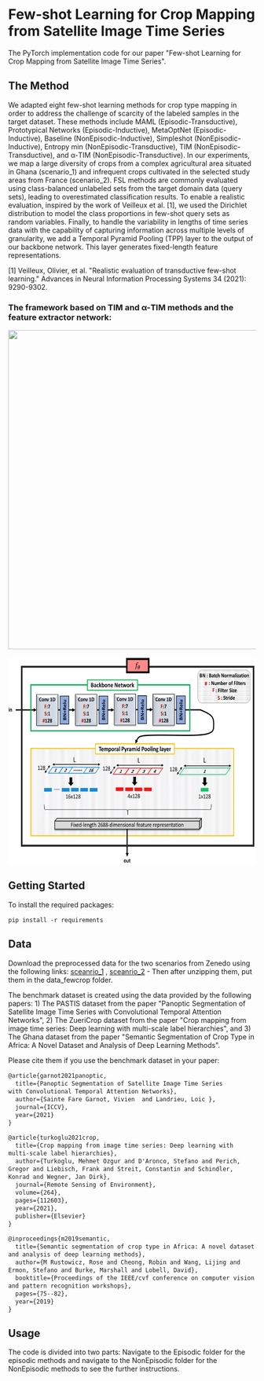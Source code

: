 # Few-shot Learning for Crop Mapping from Satellite Image Time Series
The PyTorch implementation code for our paper "Few-shot Learning for Crop Mapping from Satellite Image Time Series".


## The Method
We adapted eight few-shot learning methods for crop type mapping in order to address the challenge of scarcity of the labeled samples in the target dataset. These methods include MAML (Episodic-Transductive), Prototypical Networks (Episodic-Inductive), MetaOptNet (Episodic-Inductive), Baseline (NonEpisodic-Inductive), Simpleshot (NonEpisodic-Inductive), Entropy min (NonEpisodic-Transductive), TIM (NonEpisodic-Transductive), and α-TIM (NonEpisodic-Transductive). In our experiments, we map a large diversity of crops from a complex agricultural area situated in Ghana (scenario_1) and infrequent crops cultivated in the selected study areas from France (scenario_2). FSL methods are commonly evaluated using class-balanced unlabeled sets from the target domain data (query sets), leading to overestimated classification results. To enable a realistic evaluation, inspired by the work of Veilleux et al. [1], we used the Dirichlet distribution to model the class proportions in few-shot query sets as random variables. Finally, to handle the variability in lengths of time series data with the capability of capturing information across multiple levels of granularity, we add a Temporal Pyramid Pooling (TPP) layer to the output of our backbone network. This layer generates fixed-length feature representations.

[1] Veilleux, Olivier, et al. "Realistic evaluation of transductive few-shot learning." Advances in Neural Information Processing Systems 34 (2021): 9290-9302.

### The framework based on TIM and α-TIM methods and the feature extractor network: 
<p align="center"><img src="https://github.com/Sina-Mohammadi/FewCrop/blob/main/fig/framework.jpg" width="730" height="650"></p>
<p align="center"><img src="https://github.com/Sina-Mohammadi/FewCrop/blob/main/fig/featureextractor.jpg" width="550" height="420"></p>


## Getting Started
To install the required packages:
```
pip install -r requirements
```
## Data
Download the preprocessed data for the two scenarios from Zenedo using the following links: [sceanrio_1](https://drive.google.com/file/d/1fhoFewOoLPSWWmX5dOeme2rlZJXyyC7A/view?usp=sharing) , [sceanrio_2](https://drive.google.com/file/d/1fhoFewOoLPSWWmX5dOeme2rlZJXyyC7A/view?usp=sharing) - Then after unzipping them, put them in the data_fewcrop folder.

The benchmark dataset is created using the data provided by the following papers: 1) The PASTIS dataset from the paper "Panoptic Segmentation of Satellite Image Time Series with Convolutional Temporal Attention Networks", 2) The ZueriCrop dataset from the paper "Crop mapping from image time series: Deep learning with multi-scale label hierarchies", and 3) The Ghana dataset from the paper "Semantic Segmentation of Crop Type in Africa: A Novel Dataset and Analysis of Deep Learning Methods".

Please cite them if you use the benchmark dataset in your paper:

```
@article{garnot2021panoptic,
  title={Panoptic Segmentation of Satellite Image Time Series
with Convolutional Temporal Attention Networks},
  author={Sainte Fare Garnot, Vivien  and Landrieu, Loic },
  journal={ICCV},
  year={2021}
}
```

```
@article{turkoglu2021crop,
  title={Crop mapping from image time series: Deep learning with multi-scale label hierarchies},
  author={Turkoglu, Mehmet Ozgur and D'Aronco, Stefano and Perich, Gregor and Liebisch, Frank and Streit, Constantin and Schindler, Konrad and Wegner, Jan Dirk},
  journal={Remote Sensing of Environment},
  volume={264},
  pages={112603},
  year={2021},
  publisher={Elsevier}
}
```

```
@inproceedings{m2019semantic,
  title={Semantic segmentation of crop type in Africa: A novel dataset and analysis of deep learning methods},
  author={M Rustowicz, Rose and Cheong, Robin and Wang, Lijing and Ermon, Stefano and Burke, Marshall and Lobell, David},
  booktitle={Proceedings of the IEEE/cvf conference on computer vision and pattern recognition workshops},
  pages={75--82},
  year={2019}
}
```


## Usage
The code is divided into two parts: Navigate to the Episodic folder for the episodic methods and navigate to the NonEpisodic folder for the NonEpisodic methods to see the further instructions.
